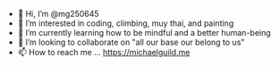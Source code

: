- 👋 Hi, I’m @mg250645
- 👀 I’m interested in coding, climbing, muy thai, and painting
- 🌱 I’m currently learning how to be mindful and a better human-being
- 💞️ I’m looking to collaborate on "all our base our belong to us"
- 📫 How to reach me ... https://michaelguild.me

<!---
mg250645/mg250645 is a ✨ special ✨ repository because its `README.md` (this file) appears on your GitHub profile.
You can click the Preview link to take a look at your changes.
--->
